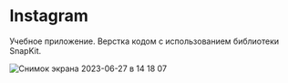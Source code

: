 # Instagram

Учебное приложение. 
Верстка кодом с использованием библиотеки SnapKit.

![Снимок экрана 2023-06-27 в 14 18 07](https://github.com/Manohin/Instagram/assets/111537419/e6817232-6b35-43a1-8561-c8e2eaa38830)
